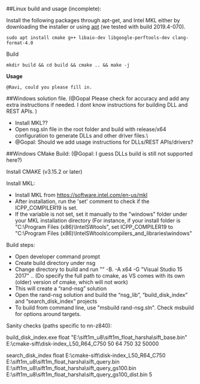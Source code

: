 ##Linux build and usage (incomplete):

Install the following packages through apt-get, and Intel MKL either by downloading the installer or using [apt](https://software.intel.com/en-us/articles/installing-intel-free-libs-and-python-apt-repo) (we tested with build 2019.4-070).
```
sudo apt install cmake g++ libaio-dev libgoogle-perftools-dev clang-format-4.0
```

Build
```
mkdir build && cd build && cmake .. && make -j
```

**Usage**
```
@Ravi, could you please fill in.
```

##Windows solution file. (@Gopal Please check for accuracy and add any extra instructions if needed. I dont know instructions for building DLL and REST APIs. )
- Install MKL??
- Open nsg.sln file in the root folder and build with release/x64 configuration to generate DLLs and other driver files.\
- @Gopal: Should we add usage instructions for DLLs/REST APIs/drivers?

##Windows CMake Build: (@Gopal: I guess DLLs build is still not supported here?)

Install CMAKE (v3.15.2 or later)

Install MKL:
-	Install MKL from https://software.intel.com/en-us/mkl
-	After installation, run the 'set' comment to check if the ICPP_COMPILER19 is set. 
- 	If the variable is not set, set it manually to the "windows" folder under your MKL installation directory
	(For instance, if your install folder is "C:\Program Files (x86)\IntelSWtools", set ICPP_COMPILER19 to "C:\Program Files (x86)\IntelSWtools\compilers_and_libraries\windows"

Build steps:
-	Open developer command prompt
-	Create build directory under nsg
-	Change directory to build and run  "<path to your cmake>" -B. -A x64 -G "Visual Studio 15 2017" ..
		(Do specify the full path to cmake, as VS comes with its own (older) version of cmake, which will not work)
-	This will create a “rand-nsg” solution
-	Open the rand-nsg solution and build the “nsg_lib”, “build_disk_index” and “search_disk_index” projects
-	To build from command line, use "msbuild rand-nsg.sln". Check msbuild for options around targets.

Sanity checks (paths specific to nn-z840): 

build_disk_index.exe float "E:\sift1m_u8\sift1m_float_harsha\sift_base.bin" E:\cmake-sift\disk-index_L50_R64_C750 50 64 750 32 50000

search_disk_index float E:\cmake-sift\disk-index_L50_R64_C750 E:\sift1m_u8\sift1m_float_harsha\sift_query.bin E:\sift1m_u8\sift1m_float_harsha\sift_query_gs100.bin E:\sift1m_u8\sift1m_float_harsha\sift_query_gs100_dist.bin 5


